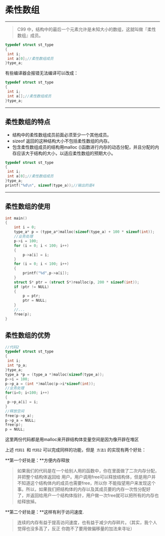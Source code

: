 # 柔性数组

---

> C99 中，结构中的最后一个元素允许是未知大小的数组，这就叫做『柔性数组』成员。

```c
typedef struct st_type
{
 int i;
 int a[0];//柔性数组成员
}type_a;
```

有些编译器会报错无法编译可以改成：

```c
typedef struct st_type
{
 int i;
 int a[];//柔性数组成员
}type_a;
```

---

## 柔性数组的特点

* 结构中的柔性数组成员前面必须至少一个其他成员。
*  sizeof 返回的这种结构大小不包括柔性数组的内存。 
* 包含柔性数组成员的结构用malloc ()函数进行内存的动态分配，并且分配的内存应该大于结构的大小，以适应柔性数组的预期大小。

```c
typedef struct st_type
{
 int i;
 int a[0];//柔性数组成员
}type_a;
printf("%d\n", sizeof(type_a));//输出的是4
```

---

## 柔性数组的使用

```c
int main()
{
	int i = 0;
	type_a* p = (type_a*)malloc(sizeof(type_a) + 100 * sizeof(int));
	//业务处理
	p->i = 100;
	for (i = 0; i < 100; i++)
	{
		p->a[i] = i;
	}
	for (i = 0; i < 100; i++)
	{
		printf("%d",p->a[i]);
	}
	struct S* ptr = (struct S*)realloc(p, 200 * sizeof(int));
	if (ptr != NULL)
	{
		p = ptr;
        ptr = NULL;
	}
	//...
	free(p);
}
```

## 柔性数组的优势

```c
//代码2
typedef struct st_type
{
 int i;
 int *p_a;
}type_a;
type_a *p = (type_a *)malloc(sizeof(type_a));
p->i = 100;
p->p_a = (int *)malloc(p->i*sizeof(int));
//业务处理
for(i=0; i<100; i++)
{
 p->p_a[i] = i;
}
//释放空间
free(p->p_a);
p->p_a = NULL;
free(p);
p = NULL;
```

这里两份代码都是用malloc来开辟结构体变量空间是因为像开辟在堆区

上述 `代码1 `和 `代码2` 可以完成同样的功能，但是` 方法1` 的实现有两个好处：

**第一个好处是：**方便内存释放

> 如果我们的代码是在一个给别人用的函数中，你在里面做了二次内存分配，并把整个结构体返回给 用户。用户调用free可以释放结构体，但是用户并不知道这个结构体内的成员也需要free，所以你 不能指望用户来发现这个事。所以，如果我们把结构体的内存以及其成员要的内存一次性分配好 了，并返回给用户一个结构体指针，用户做一次free就可以把所有的内存也给释放掉。

 **第二个好处是：**这样有利于访问速度. 

> 连续的内存有益于提高访问速度，也有益于减少内存碎片。（其实，我个人觉得也没多高了，反正 你跑不了要用做偏移量的加法来寻址）